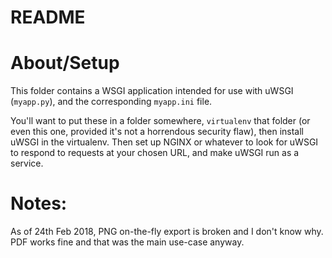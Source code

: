 # README

# About/Setup

This folder contains a WSGI application intended for use with uWSGI (`myapp.py`), and the corresponding `myapp.ini` file.

You'll want to put these in a folder somewhere, `virtualenv` that folder (or even this one, provided it's not a horrendous security flaw), then install uWSGI in the virtualenv. 
Then set up NGINX or whatever to look for uWSGI to respond to requests at your chosen URL, and make uWSGI run as a service. 

# Notes: 

As of 24th Feb 2018, PNG on-the-fly export is broken and I don't know why. PDF works fine and that was the main use-case anyway.
